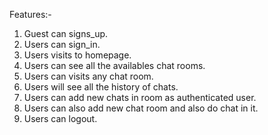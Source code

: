 Features:-

1. Guest can signs_up.
2. Users can sign_in.
3. Users visits to homepage.
4. Users can see all the availables chat rooms.
5. Users can visits any chat room.
6. Users will see all the history of chats.
7. Users can add new chats in room as authenticated user.
8. Users can also add new chat room and also do chat in it.
9. Users can logout.